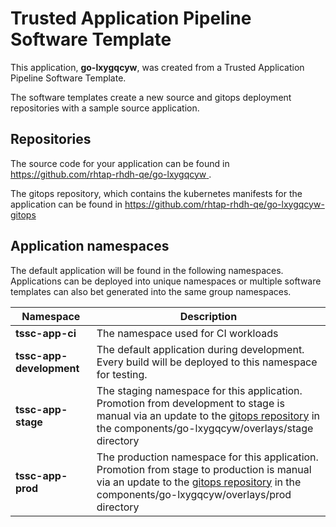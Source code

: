 # Trusted Application Pipeline Software Template

This application, **go-lxygqcyw**, was created from a Trusted Application Pipeline Software Template.

The software templates create a new source and gitops deployment repositories with a sample source application. 

## Repositories

The source code for your application can be found in [https://github.com/rhtap-rhdh-qe/go-lxygqcyw ](https://github.com/rhtap-rhdh-qe/go-lxygqcyw ).
 
The gitops repository, which contains the kubernetes manifests for the application can be found in 
[https://github.com/rhtap-rhdh-qe/go-lxygqcyw-gitops ](https://github.com/rhtap-rhdh-qe/go-lxygqcyw-gitops ) 

## Application namespaces 

The default application will be found in the following namespaces. Applications can be deployed into unique namespaces or multiple software templates can also bet generated into the same group namespaces.  

|  Namespace   |  Description   |  
| -------- | -------- |
| **tssc-app-ci** | The namespace used for CI workloads |
| **tssc-app-development** | The default application during development. Every build will be deployed to this namespace for testing. |
| **tssc-app-stage** | The staging namespace for this application. Promotion from development to stage is manual via an update to the [gitops repository](https://github.com/rhtap-rhdh-qe/go-lxygqcyw-gitops ) in the components/go-lxygqcyw/overlays/stage directory |
| **tssc-app-prod** | The production namespace for this application. Promotion from stage to production is manual via an update to the [gitops repository](https://github.com/rhtap-rhdh-qe/go-lxygqcyw-gitops ) in the components/go-lxygqcyw/overlays/prod directory |